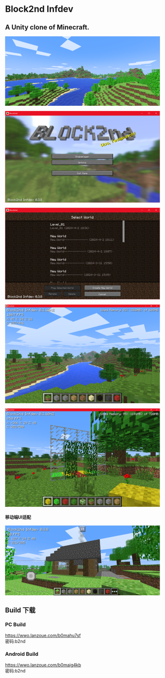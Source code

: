 # Block2nd Infdev

## A Unity clone of Minecraft.

![screenshot4.png](Misc/screenshot4.png)

![screenshot2.png](Misc/screenshot2.png "Screenshot")

![screenshot3.png](Misc/screenshot1.png "Screenshot")

![screenshot](Misc/screenshot5.png "Game Screenshot")

![screenshot3.png](Misc/screenshot3.png)

#### 移动端UI适配

![screenshot_m.jpg](Misc/screenshot_m.jpg)

## Build 下载

### PC Build

https://wwo.lanzoue.com/b0mahu7sf  
密码:b2nd

### Android Build

https://wwo.lanzoue.com/b0maig4kb  
密码:b2nd
